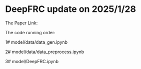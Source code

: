 # DeepFRC update on 2025/1/28
The Paper Link: 

The code running order:

1# model/data/data_gen.ipynb

2# model/data/data_preprocess.ipynb

3# model/DeepFRC.ipynb
